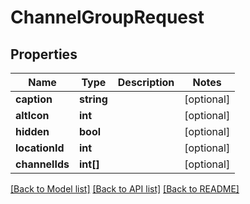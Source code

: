 # ChannelGroupRequest

## Properties
Name | Type | Description | Notes
------------ | ------------- | ------------- | -------------
**caption** | **string** |  | [optional] 
**altIcon** | **int** |  | [optional] 
**hidden** | **bool** |  | [optional] 
**locationId** | **int** |  | [optional] 
**channelIds** | **int[]** |  | [optional] 

[[Back to Model list]](../README.md#documentation-for-models) [[Back to API list]](../README.md#documentation-for-api-endpoints) [[Back to README]](../README.md)


